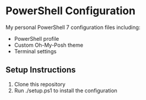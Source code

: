 # PowerShell Configuration

My personal PowerShell 7 configuration files including:

- PowerShell profile
- Custom Oh-My-Posh theme
- Terminal settings

## Setup Instructions

1. Clone this repository
2. Run ./setup.ps1 to install the configuration
